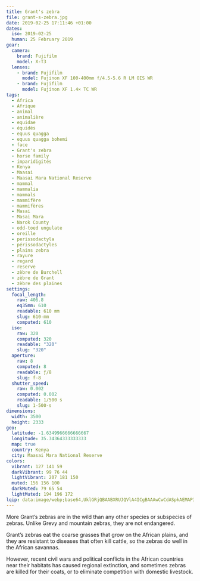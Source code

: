```yaml
---
title: Grant's zebra
file: grant-s-zebra.jpg
date: 2019-02-25 17:11:46 +01:00
dates:
  iso: 2019-02-25
  human: 25 February 2019
gear:
  camera:
    brand: Fujifilm
    model: X-T3
  lenses:
    - brand: Fujifilm
      model: Fujinon XF 100-400mm f/4.5-5.6 R LM OIS WR
    - brand: Fujifilm
      model: Fujinon XF 1.4× TC WR
tags:
  - Africa
  - Afrique
  - animal
  - animalière
  - equidae
  - équidés
  - equus quagga
  - equus quagga bohemi
  - face
  - Grant's zebra
  - horse family
  - imparidigités
  - Kenya
  - Maasai
  - Maasai Mara National Reserve
  - mammal
  - mammalia
  - mammals
  - mammifère
  - mammifères
  - Masai
  - Masai Mara
  - Narok County
  - odd-toed ungulate
  - oreille
  - perissodactyla
  - périssodactyles
  - plains zebra
  - rayure
  - regard
  - reserve
  - zèbre de Burchell
  - zèbre de Grant
  - zèbre des plaines
settings:
  focal_length:
    raw: 406.8
    eq35mm: 610
    readable: 610 mm
    slug: 610-mm
    computed: 610
  iso:
    raw: 320
    computed: 320
    readable: "320"
    slug: "320"
  aperture:
    raw: 8
    computed: 8
    readable: ƒ/8
    slug: f-8
  shutter_speed:
    raw: 0.002
    computed: 0.002
    readable: 1/500 s
    slug: 1-500-s
dimensions:
  width: 3500
  height: 2333
geo:
  latitude: -1.6349966666666667
  longitude: 35.34364333333333
  map: true
  country: Kenya
  city: Maasai Mara National Reserve
colors:
  vibrant: 127 141 59
  darkVibrant: 99 76 44
  lightVibrant: 207 181 150
  muted: 156 156 100
  darkMuted: 79 65 54
  lightMuted: 194 196 172
lqip: data:image/webp;base64,UklGRjQBAABXRUJQVlA4ICgBAAAwCwCdASpkAEMAP3GuyVw0rqgyLNW6SpAuCWMA0q9T2So+kPGQTJvhe0AkUSjqqnGcH0KUdQ+FmfnZJy005yUKA7SIXyns1W5DzH6h98SFdRF3fnH8WMnCZFb2dA4qm3S7uADSc1LKiryH3iSsKozcvToVdjzhXm5rSZrXECA7ydXOOx88TNqvlapenhy/T1hBLXxgoGwxTQao9RPoiy0v+toKbSbCzYWiAf6U5WMY5L3v5yA4ASTV7N8I40A/Yd4jsQFdG8ntVQ2KfIkl5jt6AEYg+OezKhmvSQvcDNqzlZwAIn4pzt6dQK6qDnLa0ISrL+7sqVRt+vXhANwtHK4NXmsfy5BW+rYl0kxtRKSY+7kYy+Hp4Vnc89NIa96CkzHuohAL4YAAAA==
---
```


More Grant’s zebras are in the wild than any other species or subspecies of zebras. Unlike Grevy and mountain zebras, they are not endangered.

Grant’s zebras eat the coarse grasses that grow on the African plains, and they are resistant to diseases that often kill cattle, so the zebras do well in the African savannas.

However, recent civil wars and political conflicts in the African countries near their habitats has caused regional extinction, and sometimes zebras are killed for their coats, or to eliminate competition with domestic livestock.

